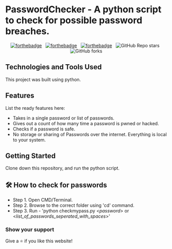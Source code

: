 # PasswordChecker - A python script to check for possible password breaches.

<center>

[![forthebadge](https://forthebadge.com/images/badges/built-with-love.svg)](https://forthebadge.com) &nbsp;
[![forthebadge](https://forthebadge.com/images/badges/made-with-python.svg)](https://forthebadge.com) &nbsp;
[![forthebadge](https://forthebadge.com/images/badges/open-source.svg)](https://forthebadge.com) &nbsp;
![GitHub Repo stars](https://img.shields.io/github/stars/shayanbagchi/shayanb?color=red&logo=github&style=for-the-badge) &nbsp;
![GitHub forks](https://img.shields.io/github/forks/shayanbagchi/shayanb?color=red&logo=github&style=for-the-badge)

</center>

<!-- ## General Information
- Provide general information about your project here.
- What problem does it (intend to) solve?
- What is the purpose of your project?
- Why did you undertake it?
 You don't have to answer all the questions - just the ones relevant to your project. -->


## Technologies and Tools Used
This project was built using python.


## Features
List the ready features here:
- Takes in a single password or list of passwords.
- Gives out a count of how many time a password is pwned or hacked.
- Checks if a password is safe.
- No storage or sharing of Passwords over the internet. Everything is local to your system. 


## Getting Started

Clone down this repository, and run the python script.

## 🛠 How to check for passwords

 - Step 1. Open CMD/Terminal.
 - Step 2. Browse to the correct folder using 'cd' command.
 - Step 3. Run - 'python checkmypass.py <_password_> or <_list_of_passwords_seperated_with_spaces_>'


### Show your support

Give a ⭐ if you like this website!


<!-- Optional -->
<!-- ## License -->
<!-- This project is open source and available under the [... License](). -->

<!-- You don't have to include all sections - just the one's relevant to your project -->
